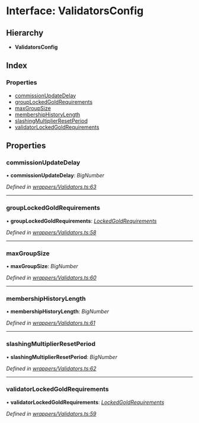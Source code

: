 # Interface: ValidatorsConfig

## Hierarchy

* **ValidatorsConfig**

## Index

### Properties

* [commissionUpdateDelay](_wrappers_validators_.validatorsconfig.md#commissionupdatedelay)
* [groupLockedGoldRequirements](_wrappers_validators_.validatorsconfig.md#grouplockedgoldrequirements)
* [maxGroupSize](_wrappers_validators_.validatorsconfig.md#maxgroupsize)
* [membershipHistoryLength](_wrappers_validators_.validatorsconfig.md#membershiphistorylength)
* [slashingMultiplierResetPeriod](_wrappers_validators_.validatorsconfig.md#slashingmultiplierresetperiod)
* [validatorLockedGoldRequirements](_wrappers_validators_.validatorsconfig.md#validatorlockedgoldrequirements)

## Properties

###  commissionUpdateDelay

• **commissionUpdateDelay**: *BigNumber*

*Defined in [wrappers/Validators.ts:63](https://github.com/celo-org/celo-monorepo/blob/master/packages/sdk/contractkit/src/wrappers/Validators.ts#L63)*

___

###  groupLockedGoldRequirements

• **groupLockedGoldRequirements**: *[LockedGoldRequirements](_wrappers_validators_.lockedgoldrequirements.md)*

*Defined in [wrappers/Validators.ts:58](https://github.com/celo-org/celo-monorepo/blob/master/packages/sdk/contractkit/src/wrappers/Validators.ts#L58)*

___

###  maxGroupSize

• **maxGroupSize**: *BigNumber*

*Defined in [wrappers/Validators.ts:60](https://github.com/celo-org/celo-monorepo/blob/master/packages/sdk/contractkit/src/wrappers/Validators.ts#L60)*

___

###  membershipHistoryLength

• **membershipHistoryLength**: *BigNumber*

*Defined in [wrappers/Validators.ts:61](https://github.com/celo-org/celo-monorepo/blob/master/packages/sdk/contractkit/src/wrappers/Validators.ts#L61)*

___

###  slashingMultiplierResetPeriod

• **slashingMultiplierResetPeriod**: *BigNumber*

*Defined in [wrappers/Validators.ts:62](https://github.com/celo-org/celo-monorepo/blob/master/packages/sdk/contractkit/src/wrappers/Validators.ts#L62)*

___

###  validatorLockedGoldRequirements

• **validatorLockedGoldRequirements**: *[LockedGoldRequirements](_wrappers_validators_.lockedgoldrequirements.md)*

*Defined in [wrappers/Validators.ts:59](https://github.com/celo-org/celo-monorepo/blob/master/packages/sdk/contractkit/src/wrappers/Validators.ts#L59)*
